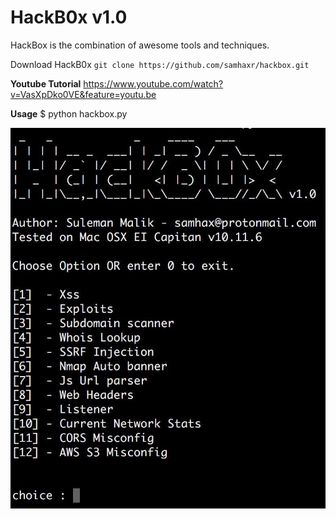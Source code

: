 # HackB0x v1.0
HackBox is the combination of awesome tools and techniques.

Download HackB0x  `git clone https://github.com/samhaxr/hackbox.git`

**Youtube Tutorial**
https://www.youtube.com/watch?v=VasXpDko0VE&feature=youtu.be

**Usage**
$ python hackbox.py

![Alt text](/hackbox.jpg?raw=true "Optional Title")
